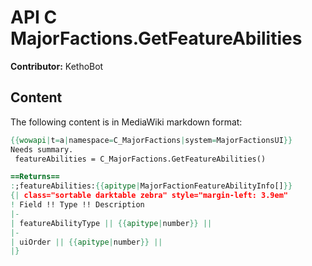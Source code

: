 # API C MajorFactions.GetFeatureAbilities

**Contributor:** KethoBot

## Content

The following content is in MediaWiki markdown format:

```mediawiki
{{wowapi|t=a|namespace=C_MajorFactions|system=MajorFactionsUI}}
Needs summary.
 featureAbilities = C_MajorFactions.GetFeatureAbilities()

==Returns==
:;featureAbilities:{{apitype|MajorFactionFeatureAbilityInfo[]}}
{| class="sortable darktable zebra" style="margin-left: 3.9em"
! Field !! Type !! Description
|-
| featureAbilityType || {{apitype|number}} || 
|-
| uiOrder || {{apitype|number}} || 
|}
```